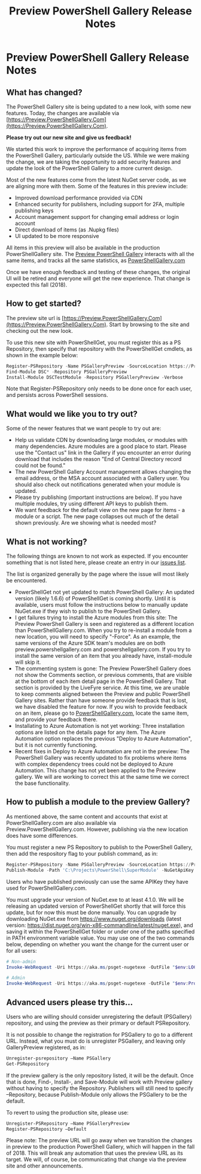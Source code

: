 ﻿---
ms.date:  06/21/18
contributor:  JKeithB
keywords:  gallery,powershell,cmdlet,psgallery
title:  Preview PowerShell Gallery Release Notes
---
# Preview PowerShell Gallery Release Notes

## What has changed?
The PowerShell Gallery site is being updated to a new look, with some new features. Today, the changes are available via [https://Preview.PowerShellGallery.Com](https://Preview.PowerShellGallery.Com). 

**Please try out our new site and give us feedback!**

We started this work to improve the performance of acquiring items from the PowerShell Gallery, particularly outside the US. While we were making the change, we are taking the opportunity to add security features and update the look of the PowerShell Gallery to a more current design. 

Most of the new features come from the latest NuGet server code, as we are aligning more with them. Some of the features in this preview include:

* Improved download performance provided via CDN
* Enhanced security for publishers, including support for 2FA, multiple publishing keys
* Account management support for changing email address or login account
* Direct download of items (as .Nupkg files)
* UI updated to be more responsive 


All items in this preview will also be available in the production PowerShellGallery site. The [Preview PowerShell Gallery](https://preview.powershellgallery.com) interacts with all the same items, and tracks all the same statistics, as [PowerShellGallery.com](https://powershellgallery.com)  

Once we have enough feedback and testing of these changes, the original UI will be retired and everyone will get the new experience. That change is expected this fall (2018).

## How to get started?

The preview site url is [https://Preview.PowerShellGallery.Com](https://Preview.PowerShellGallery.Com). 
Start by browsing to the site and checking out the new look.

To use this new site with PowerShellGet, you must register this as a PS Repository, then specify that repository with the PowerShellGet cmdlets, as shown in the example below:

```powershell
Register-PSRepository -Name PSGalleryPreview -SourceLocation https://Preview.PowerShellGallery.Com/api/v2 
Find-Module DSC* -Repository PSGalleryPreview
Install-Module DSCTestModule -Repository PSGalleryPreview -Verbose
```

Note that Register-PSRepository only needs to be done once for each user, and persists across PowerShell sessions. 

## What would we like you to try out?
Some of the newer features that we want people to try out are:

* Help us validate CDN by downloading large modules, or modules with many dependencies. Azure modules are a good place to start. Please use the "Contact us" link in the Gallery if you encounter an error during download that includes the reason "End of Central Directory record could not be found." 
* The new PowerShell Gallery Account management allows changing the email address, or the MSA account associated with a Gallery user. You should also check out notifications generated when your module is updated.
* Please try publishing (important instructions are below). If you have multiple modules, try using different API keys to publish them. 
* We want feedback for the default view on the new page for items - a module or a script. The new page collapses out much of the detail shown previously. Are we showing what is needed most?

## What is not working?

The following things are known to not work as expected. 
If you encounter something that is not listed here, please create an entry in our [issues list](https://github.com/PowerShell/PowerShellGallery/issues). 

The list is organized generally by the page where the issue will most likely be encountered.

* PowerShellGet not yet updated to match PowerShell Gallery:
An updated version (likely 1.6.6) of PowerShellGet is coming shortly. Until it is available, users must follow the instructions below to manually update NuGet.exe if they wish to publish to the PowerShell Gallery. 
* I get failures trying to install the Azure modules from this site:
The Preview PowerShell Gallery is seen and registered as a different location than PowerShellGallery.com. When you try to re-install a module from a new location, you will need to specify "-Force". 
As an example, the same versions of the Azure SDK team's modules are on both preview.powershellgallery.com and powershellgallery.com. If you try to install the same version of an item that you already have, install-module will skip it.
* The commenting system is gone:
The Preview PowerShell Gallery does not show the Comments section, or previous comments, that are visible at the bottom of each item detail page in the PowerShell Gallery. That section is provided by the LiveFyre service. At this time, we are unable to keep comments aligned between the Preview and public PowerShell Gallery sites. Rather than have someone provide feedback that is lost, we have disabled the feature for now. If you wish to provide feedback on an item, please go to [PowerShellGallery.com](https://powershellgallery.com), locate the same item, and provide your feedback there. 
* Installating to Azure Automation is not yet working: 
Three installation options are listed on the details page for any item. The Azure Automation option replaces the previous "Deploy to Azure Automation", but it is not currently functioning.
* Recent fixes in Deploy to Azure Automation are not in the preview:
The PowerShell Gallery was recently updated to fix problems where items with complex dependency trees could not be deployed to Azure Automation. This change has not yet been applied to the Preview gallery. We will are working to correct this at the same time we correct the base functionality. 


## How to publish a module to the preview Gallery?

As mentioned above, the same content and accounts that exist at PowerShellGallery.com are also available via Preview.PowerShellGallery.com. However, publishing via the new location does have some differences.

You must register a new PS Repository to publish to the PowerShell Gallery, then add the respository flag to your publish command, as in:

```powershell
Register-PSRepository -Name PSGalleryPreview -SourceLocation https://Preview.PowerShellGallery.Com/api/v2 
Publish-Module -Path 'C:\Projects\PowerShell\SuperModule' -NuGetApiKey "NotIncludedHere" -Repository PSGalleryPreview
```

Users who have published previously can use the same APIKey they have used for PowerShellGallery.com.

You must upgrade your version of NuGet.exe to at least 4.1.0.  We will be releasing an updated version of PowerShellGet shortly that will force this update, but for now this must be done manually. You can upgrade by downloading NuGet.exe from https://www.nuget.org/downloads (latest version: https://dist.nuget.org/win-x86-commandline/latest/nuget.exe), and saving it within the PowerShellGet folder or under one of the paths specified in PATH environment variable value. You may use one of the two commands below, depending on whether you want the change for the current user or for all users:

```powershell
# Non-admin
Invoke-WebRequest -Uri https://aka.ms/psget-nugetexe -OutFile "$env:LOCALAPPDATA\Microsoft\Windows\PowerShell\PowerShellGet\NuGet.exe"
```

```powershell
# Admin
Invoke-WebRequest -Uri https://aka.ms/psget-nugetexe -OutFile "$env:ProgramData\Microsoft\Windows\PowerShell\PowerShellGet\NuGet.exe"
```

## Advanced users please try this...

Users who are willing should consider unregistering the default (PSGallery) repository, and using the preview as their primary or default PSRepository.  

It is not possible to change the registration for PSGallery to go to a different URL. Instead, what you must do is unregister PSGallery, and leaving only GalleryPreview registered, as in:

```powershell
Unregister-psrepository –Name PSGallery
Get-PSRepository
```

If the preview gallery is the only repository listed, it will be the default.  Once that is done, Find-, Install-, and Save-Module will work with Preview gallery without having to specify the Repository. Publishers will still need to specify –Repository, because Publish-Module only allows the PSGallery to be the default. 

To revert to using the production site, please use:
 
```powershell 
Unregister-PSRepository –Name PSGalleryPreview
Register-PSRepository –Default
```

Please note: The preview URL will go away when we transition the changes in preview to the production PowerShell Gallery, which will happen in the fall of 2018. This will break any automation that uses the preview URL as its target. We will, of course, be communicating that change via the preview site and other announcements.  
